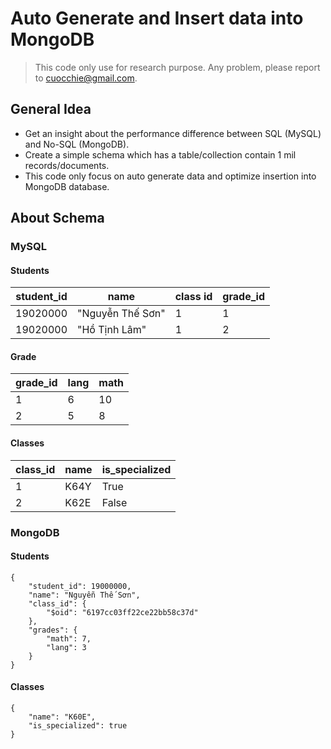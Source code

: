 # Auto Generate and Insert data into MongoDB

> This code only use for research purpose.  Any problem, please report to cuocchie@gmail.com.

## General Idea
- Get an insight about the performance difference between SQL (MySQL) and No-SQL (MongoDB).
- Create a simple schema which has a table/collection contain 1 mil records/documents.
- This code only focus on auto generate data and optimize insertion into MongoDB database.

## About Schema
### MySQL
#### Students
|student_id | name | class id| grade_id |
|------------|--------|------|------|
|19020000  |"Nguyễn Thế Sơn"| 1| 1|
|19020000  |"Hồ Tịnh Lâm"| 1| 2|
#### Grade
|grade_id|lang|math|
|------|------|------|
|1|6|10|
|2|5|8|
#### Classes
|class_id|name|is_specialized|
|------|------|------|
|1|K64Y|True|
|2|K62E|False|

### MongoDB
#### Students
```
{
    "student_id": 19000000,
    "name": "Nguyễn Thế Sơn",
    "class_id": {
        "$oid": "6197cc03ff22ce22bb58c37d"
    },
    "grades": {
        "math": 7,
        "lang": 3
    }
}
```

#### Classes
```
{
    "name": "K60E",
    "is_specialized": true
}
```

